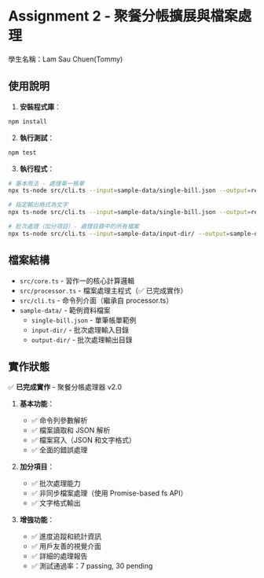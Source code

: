 # Assignment 2 - 聚餐分帳擴展與檔案處理

學生名稱：Lam Sau Chuen(Tommy)

## 使用說明

1. **安裝程式庫**：

```bash
npm install
```

2. **執行測試**：

```bash
npm test
```

3. **執行程式**：

```bash
# 基本用法 - 處理單一帳單
npx ts-node src/cli.ts --input=sample-data/single-bill.json --output=result.json

# 指定輸出格式為文字
npx ts-node src/cli.ts --input=sample-data/single-bill.json --output=result.txt --format=text

# 批次處理（加分項目）- 處理目錄中的所有檔案
npx ts-node src/cli.ts --input=sample-data/input-dir/ --output=sample-data/output-dir/ --format=json
```

## 檔案結構

- `src/core.ts` - 習作一的核心計算邏輯
- `src/processor.ts` - 檔案處理主程式（✅ 已完成實作）
- `src/cli.ts` - 命令列介面（繼承自 processor.ts）
- `sample-data/` - 範例資料檔案
  - `single-bill.json` - 單筆帳單範例
  - `input-dir/` - 批次處理輸入目錄
  - `output-dir/` - 批次處理輸出目錄

## 實作狀態

✅ **已完成實作** - 聚餐分帳處理器 v2.0

1. **基本功能**：

   - ✅ 命令列參數解析
   - ✅ 檔案讀取和 JSON 解析
   - ✅ 檔案寫入（JSON 和文字格式）
   - ✅ 全面的錯誤處理

2. **加分項目**：

   - ✅ 批次處理能力
   - ✅ 非同步檔案處理（使用 Promise-based fs API）
   - ✅ 文字格式輸出

3. **增強功能**：
   - ✅ 進度追蹤和統計資訊
   - ✅ 用戶友善的視覺介面
   - ✅ 詳細的處理報告
   - ✅ 測試通過率：7 passing, 30 pending
